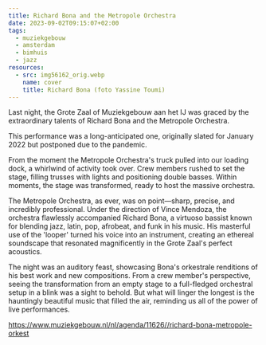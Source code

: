 ```yaml
---
title: Richard Bona and the Metropole Orchestra
date: 2023-09-02T09:15:07+02:00
tags:
  - muziekgebouw
  - amsterdam
  - bimhuis
  - jazz
resources:
  - src: img56162_orig.webp
    name: cover
    title: Richard Bona (foto Yassine Toumi)
---
```

Last night, the Grote Zaal of Muziekgebouw aan het IJ was graced by the extraordinary talents of Richard Bona and the Metropole Orchestra.
<!--more-->
This performance was a long-anticipated one, originally slated for January 2022 but postponed due to the pandemic.

From the moment the Metropole Orchestra's truck pulled into our loading dock, a whirlwind of activity took over. Crew members rushed to set the stage, filling trusses with lights and positioning double basses. Within moments, the stage was transformed, ready to host the massive orchestra.

The Metropole Orchestra, as ever, was on point—sharp, precise, and incredibly professional. Under the direction of Vince Mendoza, the orchestra flawlessly accompanied Richard Bona, a virtuoso bassist known for blending jazz, latin, pop, afrobeat, and funk in his music. His masterful use of the 'looper' turned his voice into an instrument, creating an ethereal soundscape that resonated magnificently in the Grote Zaal's perfect acoustics.

The night was an auditory feast, showcasing Bona's orkestrale renditions of his best work and new compositions. From a crew member's perspective, seeing the transformation from an empty stage to a full-fledged orchestral setup in a blink was a sight to behold. But what will linger the longest is the hauntingly beautiful music that filled the air, reminding us all of the power of live performances.

<https://www.muziekgebouw.nl/nl/agenda/11626//richard-bona-metropole-orkest>
